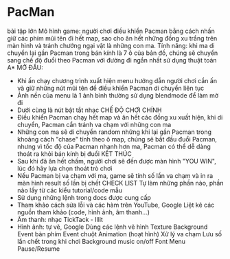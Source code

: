 # PacMan
 bài tập lớn
Mô hình game: người chơi điều khiển Pacman bằng cách nhấn giữ các phím mũi tên đi hết map, sao cho ăn hết những đồng xu trắng trên màn hình và tránh chướng ngại vật là những con ma.
Tính năng: khi ma di chuyển lại gần Pacman trong bán kính là 7 ô của bản đồ, chúng sẽ chuyển sang chế độ đuổi theo Pacman với đường đi ngắn nhất sử dụng thuật toán A*
MỞ ĐẦU:
- Khi ấn chạy chương trình xuất hiện menu hướng dẫn người chơi cần ấn và giữ những nút mũi tên để điều khiển Pacman di chuyển liên tục
- Ảnh nền của menu là 1 ảnh bình thường sử dụng blendmode để làm mờ đi
- Dưới cùng là nút bật tắt nhạc
CHẾ ĐỘ CHƠI CHÍNH
- Điều khiển Pacman chạy hết map và ăn hết các đồng xu xuất hiện, khi di chuyển, Pacman cần tránh va chạm với những con ma
- Những con ma sẽ di chuyển random những khi lại gần Pacman trong khoảng cách "chase" tính theo ô map, chúng sẽ bắt đầu đuổi Pacman, nhưng vì tốc độ của Pacman nhanh hơn ma, Pacman có thể dễ dàng thoát ra khỏi bán kính bị đuổi
KẾT THÚC
- Sau khi đã ăn hết chấm, người chơi sẽ đến được màn hình "YOU WIN", lúc đó hãy lựa chọn thoát trò chơi
- Nếu Pacman bị va chạm với ma, game sẽ tính số lần va chạm và in ra màn hình result số lần bị chết
CHECK LIST
Tự làm những phần nào, phần nào lấy từ các kiểu tutorial/code mẫu
- Sử dụng những lệnh trong docs được cung cấp
- Tham khảo cách sửa lỗi và các hàm trên YouTube, Google
Liệt kê các nguồn tham khảo (code, hình ảnh, âm thanh...)
- Âm thanh: nhạc TickTack - Illit
- Hình ảnh: tự vẽ, Google
Dùng các lệnh vẽ hình
Texture
Background
Event bàn phím
Event chuột
Animation (hoạt hình)
Xử lý va chạm
Lưu số lần chết trong khi chơi
Background music on/off
Font
Menu
Pause/Resume

